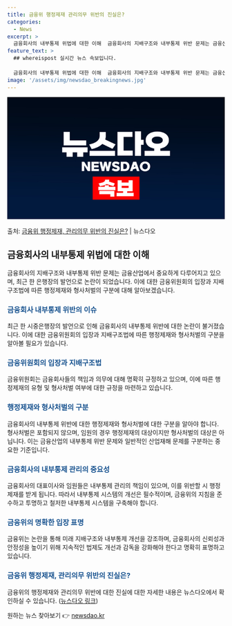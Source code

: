 ```yaml
---
title: 금융위 행정제재 관리의무 위반의 진실은?
categories:
  - News
excerpt: >
  금융회사의 내부통제 위법에 대한 이해  금융회사의 지배구조와 내부통제 위반 문제는 금융산업에서 중요하게 다루…
feature_text: >
  ## whereispost 실시간 뉴스 속보입니다.

  금융회사의 내부통제 위법에 대한 이해  금융회사의 지배구조와 내부통제 위반 문제는 금융산업에서 중요하게 다루…
image: '/assets/img/newsdao_breakingnews.jpg'
---
```


![뉴스다오 속보](/assets/img/newsdao_breakingnews.jpg)

<p>출처: <a href="https://newsdao.kr/4589" rel="dofollow">금융위 행정제재, 관리의무 위반의 진실은?</a> | 뉴스다오</p>

<h2 data-ke-size="size26">금융회사의 내부통제 위법에 대한 이해</h2>
<p data-ke-size="size16">금융회사의 지배구조와 내부통제 위반 문제는 금융산업에서 중요하게 다루어지고 있으며, 최근 한 은행장의 발언으로 논란이 되었습니다. 이에 대한 금융위원회의 입장과 지배구조법에 따른 행정제재와 형사처벌의 구분에 대해 알아보겠습니다.</p>

<h3><b><span style="color: #1a5490;">금융회사 내부통제 위반의 이슈</span></b></h3>
<p data-ke-size="size16">최근 한 시중은행장의 발언으로 인해 금융회사의 내부통제 위반에 대한 논란이 불거졌습니다. 이에 대한 금융위원회의 입장과 지배구조법에 따른 행정제재와 형사처벌의 구분을 알아볼 필요가 있습니다.</p>

<h3><b><span style="color: #1a5490;">금융위원회의 입장과 지배구조법</span></b></h3>
<p data-ke-size="size16">금융위원회는 금융회사들의 책임과 의무에 대해 명확히 규정하고 있으며, 이에 따른 행정제재의 유형 및 형사처벌 여부에 대한 규정을 마련하고 있습니다.</p>

<h3><b><span style="color: #1a5490;">행정제재와 형사처벌의 구분</span></b></h3>
<p data-ke-size="size16">금융회사의 내부통제 위반에 대한 행정제재와 형사처벌에 대한 구분을 알아야 합니다. 형사처벌은 포함되지 않으며, 임원의 경우 행정제재의 대상이지만 형사처벌의 대상은 아닙니다. 이는 금융산업의 내부통제 위반 문제와 일반적인 산업재해 문제를 구분하는 중요한 기준입니다.</p>

<h3><b><span style="color: #1a5490;">금융회사의 내부통제 관리의 중요성</span></b></h3>
<p data-ke-size="size16">금융회사의 대표이사와 임원들은 내부통제 관리의 책임이 있으며, 이를 위반할 시 행정제재를 받게 됩니다. 따라서 내부통제 시스템의 개선은 필수적이며, 금융위의 지침을 준수하고 투명하고 철저한 내부통제 시스템을 구축해야 합니다.</p>

<h3><b><span style="color: #1a5490;">금융위의 명확한 입장 표명</span></b></h3>
<p data-ke-size="size16">금융위는 논란을 통해 미래 지배구조와 내부통제 개선을 강조하며, 금융회사의 신뢰성과 안정성을 높이기 위해 지속적인 법제도 개선과 감독을 강화해야 한다고 명확히 표명하고 있습니다.</p>

<h3><b><span style="color: #1a5490;">금융위 행정제재, 관리의무 위반의 진실은?</span></b></h3>
<p data-ke-size="size16">금융위의 행정제재와 관리의무 위반에 대한 진실에 대한 자세한 내용은 뉴스다오에서 확인하실 수 있습니다. (<a href="https://newsdao.kr/4589">뉴스다오 링크</a>)</p> 

원하는 뉴스 찾아보기 👉 <a href="https://newsdao.kr" rel="dofollow">newsdao.kr</a>


